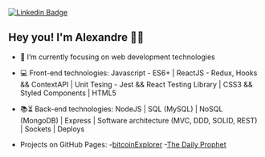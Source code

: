 [![Linkedin Badge](https://img.shields.io/badge/-LinkedIn-blue?style=flat-square&logo=Linkedin&logoColor=white&link=https://www.linkedin.com/in/alexandre-anicio/)](https://www.linkedin.com/in/alexandre-anicio/)

## Hey you! I'm Alexandre 🤘🏽


- 🌱 I’m currently focusing on web development technologies
- :computer: Front-end technologies: Javascript - ES6+ | ReactJS - Redux, Hooks && ContextAPI | Unit Tesing - Jest && React Testing Library | CSS3 && Styled Components | HTML5
- :books::hourglass_flowing_sand: Back-end technologies: NodeJS | SQL (MySQL) | NoSQL (MongoDB) | Express | Software architecture (MVC, DDD, SOLID, REST) | Sockets | Deploys

- Projects on GitHub Pages: 
  -[bitcoinExplorer](https://bit.ly/bitcoin-explorer)
  -[The Daily Prophet](https://anicioalexandre.github.io/daily-prophet-project/)
